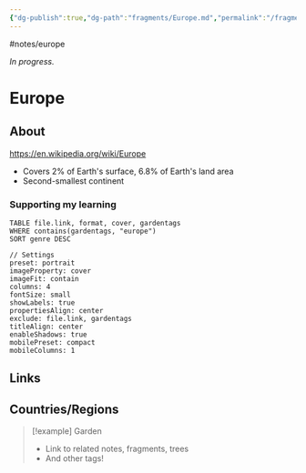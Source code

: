 ```yaml
---
{"dg-publish":true,"dg-path":"fragments/Europe.md","permalink":"/fragments/europe/","created":"2025-03-17T17:51:23.642-04:00","updated":"2025-06-25T20:30:29.261-04:00"}
---
```


#notes/europe

*In progress.*
# Europe
## About
https://en.wikipedia.org/wiki/Europe
- Covers 2% of Earth's surface, 6.8% of Earth's land area
- Second-smallest continent
### Supporting my learning
```datacards
TABLE file.link, format, cover, gardentags 
WHERE contains(gardentags, "europe")
SORT genre DESC

// Settings
preset: portrait
imageProperty: cover
imageFit: contain
columns: 4
fontSize: small
showLabels: true
propertiesAlign: center
exclude: file.link, gardentags
titleAlign: center
enableShadows: true
mobilePreset: compact
mobileColumns: 1
```

## Links

## Countries/Regions

> [!example] Garden
> - Link to related notes, fragments, trees
> - And other tags!

